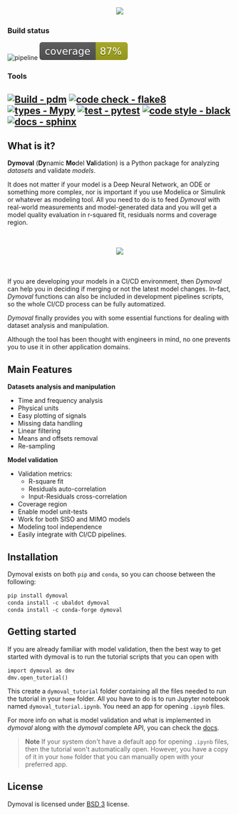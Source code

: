 <div align="center">

<img src="https://github.com/VolvoGroup/dymoval/blob/main/docs/source/figures/DymovalLogo.svg" data-canonical-src="[https://github.com/VolvoGroup/dymoval/blob/main/docs/source/figures/DymovalLogo.svg](https://github.com/VolvoGroup/dymoval/blob/main/docs/source/figures/DymovalLogo.svg)" width="800" class="center" />


</div>

### Build status
![pipeline](https://github.com/VolvoGroup/dymoval/actions/workflows/pipeline.yml/badge.svg)
![coverage badge](./coverage.svg)

### Tools
[![Build - pdm](https://img.shields.io/badge/build-pdm-blueviolet)](https://pdm.fming.dev/latest/)
[![code check - flake8](https://img.shields.io/badge/checks-flake8-green.svg)](https://pypi.org/project/flake8)
[![types - Mypy](https://img.shields.io/badge/types-mypy-orange.svg)](https://github.com/python/mypy)
[![test - pytest](https://img.shields.io/badge/tests-pytest-brightgreen.svg)](https://github.com/pytest-dev/pytest)
[![code style - black](https://img.shields.io/badge/code%20style-black-000000.svg)](https://github.com/psf/black)
[![docs - sphinx](https://img.shields.io/badge/docs-sphinx-blue.svg)](https://github.com/sphinx-doc/sphinx)
-----

## What is it?

**Dymoval**  (**Dy**namic **Mo**del **Val**idation) is a Python package for analyzing *datasets* and validate *models*.

It does not matter if your model is a Deep Neural Network, an ODE or something more complex, nor is important if you use Modelica or Simulink or whatever as modeling tool.
All you need to do is to feed *Dymoval* with real-world measurements and model-generated data and you will get a model quality evaluation in r-squared fit, residuals norms and coverage region.


<div align="center" >
	<br>
	<br>
<img src="https://github.com/VolvoGroup/dymoval/blob/main/docs/source/figures/DymovalNutshell.svg" data-canonical-src="[https://github.com/VolvoGroup/dymoval/blob/main/docs/source/figures/DymovalNutshell.svg](https://github.com/VolvoGroup/dymoval/blob/main/docs/source/DymovalNutshell.svg)" width="600" class="center"  />
	<br>
	<br>
	<br>
</div>


If you are developing your models in a CI/CD environment, then *Dymoval* can help you in deciding if merging or not the latest model changes.
In-fact, *Dymoval* functions can also be included in development pipelines scripts, so the whole CI/CD process can be fully automatized.

*Dymoval* finally provides you with some essential functions for dealing with dataset analysis and manipulation.

Although the tool has been thought with engineers in mind, no one prevents you to use it in other application domains.



## Main Features

 **Datasets analysis and manipulation**
- Time and frequency analysis
- Physical units
- Easy plotting of signals
- Missing data handling
- Linear filtering
- Means and offsets removal
- Re-sampling

**Model validation**
- Validation metrics:
	- R-square fit
	- Residuals auto-correlation
	- Input-Residuals cross-correlation
- Coverage region
- Enable model unit-tests
- Work for both SISO and MIMO models
- Modeling tool independence
- Easily integrate with CI/CD pipelines.


## Installation
Dymoval exists on both `pip` and `conda`, so you can choose between the
following:

    pip install dymoval
    conda install -c ubaldot dymoval
    conda install -c conda-forge dymoval


## Getting started

If you are already familiar with model validation, then the best way to get started with dymoval is to run the tutorial scripts that you can open with

	import dymoval as dmv
	dmv.open_tutorial()


This create a `dymoval_tutorial` folder containing all the files needed to
run the tutorial in your `home` folder. All you have to do is to run Jupyter notebook named
`dymoval_tutorial.ipynb`. You need an app for opening `.ipynb` files.


For more info on what is model validation and what is implemented in *dymoval* along with the *dymoval* complete API, you can check the [docs](https://volvogroup.github.io/dymoval/).

> **Note**
> If your system don't have a default app for opening `.ipynb` files, then the
> tutorial won't automatically open.
> However, you have a copy of it in your
> `home` folder that you can manually open with your preferred app.

## License
Dymoval is licensed under [BSD 3](https://github.com/VolvoGroup/dymoval/blob/main/LICENSE) license.
